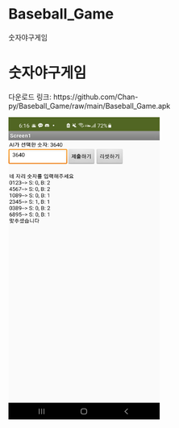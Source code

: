 # Baseball_Game
숫자야구게임

<h1>숫자야구게임</h1>
<p>다운로드 링크: https://github.com/Chan-py/Baseball_Game/raw/main/Baseball_Game.apk</p>

<img src="https://github.com/Chan-py/Baseball_Game/blob/main/Baseball_Game_Screenshot.jpeg" width="300" height="600">
